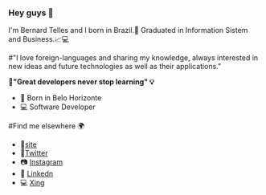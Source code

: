 ### Hey guys 👋
I'm Bernard Telles and I born in Brazil.🌳
Graduated in Information Sistem and Business.📈💻

#"I love foreign-languages and sharing my knowledge, always interested in new ideas and future technologies as well as their applications."

**🧠"Great developers never stop learning" 💡**


- 📍 Born in Belo Horizonte
- 💻 Software Developer


#Find me elsewhere 🌍

- 📩[site](https://twitter.com/bernard_telles7)
- 🐤[Twitter](https://twitter.com/bernard_telles7)
- 📷 [Instagram](https://twitter.com/bernard_telles7)
- 💼 [Linkedn](https://www.linkedin.com/in/bernard-teles-5ab57690/)
- 💻 [Xing](https://www.xing.com/profile/Bernard_Teles/cv)





<!--
**Telles01/Telles01** is a ✨ _special_ ✨ repository because its `README.md` (this file) appears on your GitHub profile.

Here are some ideas to get you started:

- 🔭 I’m currently working on ...
- 🌱 I’m currently learning ...
- 👯 I’m looking to collaborate on ...
- 🤔 I’m looking for help with ...
- 💬 Ask me about ...
- 📫 How to reach me: ...
- 😄 Pronouns: ...
- ⚡ Fun fact: ...
-->
